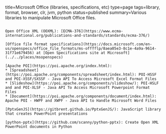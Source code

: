 title=Microsoft Office (libraries, specifications, etc)
type=page
tags=library, format, browser, clr, jvm, python
status=published
summary=Various libraries to manipulate Microsoft Office files.
~~~~~~

Open Office XML (OOXML): [ECMA-376](https://www.ecma-international.org/publications-and-standards/standards/ecma-376/)

[Office file format specifications](https://docs.microsoft.com/en-us/openspecs/office_file_formats/ms-offfflp/8aea05e3-8c1e-4a9a-9614-31f71e679456) at [Open Specifications site at Microsoft](../../places/msopenspecs)

[Apache POI](https://poi.apache.org/index.html):
* [Spreadsheet](https://poi.apache.org/components/spreadsheet/index.html): POI-HSSF and POI-XSSF/SXSSF - Java API To Access Microsoft Excel Format Files
* [Slideshow](https://poi.apache.org/components/slideshow/): POI-HSLF and and POI-XLSF - Java API To Access Microsoft Powerpoint Format Files
* [Document](https://poi.apache.org/components/document/index.html): Apache POI - HWPF and XWPF - Java API to Handle Microsoft Word Files

[PptxGenJS](https://gitbrent.github.io/PptxGenJS/): JavaScript library that creates PowerPoint presentations

[python-pptx](https://github.com/scanny/python-pptx): Create Open XML PowerPoint documents in Python
